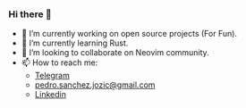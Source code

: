### Hi there 👋

- 🔭 I’m currently working on open source projects (For Fun).
- 🌱 I’m currently learning Rust.
- 👯 I’m looking to collaborate on Neovim community.
- 📫 How to reach me: 
  - [Telegram](https://t.me/pedro13sj)
  - pedro.sanchez.jozic@gmail.com
  - [Linkedin](https://www.linkedin.com/in/sanchezjozic/)
